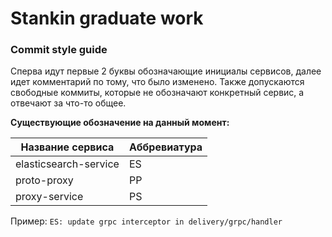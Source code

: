 # Stankin graduate work

### Commit style guide

Сперва идут первые 2 буквы обозначающие инициалы сервисов, далее идет комментарий по тому, что было изменено.
Также допускаются свободные коммиты, которые не обозначают конкретный сервис, а отвечают за что-то общее.

**Существующие обозначение на данный момент:**

| Название сервиса      | Аббревиатура |
|-----------------------|--------------|
| elasticsearch-service | ES           | 
| proto-proxy           | PP           |
| proxy-service         | PS           |


Пример:
```ES: update grpc interceptor in delivery/grpc/handler```